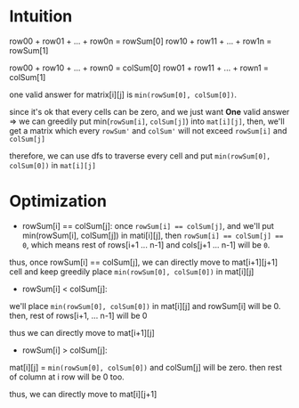 # Intuition

row00 + row01 + ... + row0n = rowSum[0]
row10 + row11 + ... + row1n = rowSum[1]

row00 + row10 + ... + rown0 = colSum[0]
row01 + row11 + ... + rown1 = colSum[1]

one valid answer for matrix[i][j] is `min(rowSum[0], colSum[0])`.

since it's ok that every cells can be zero, and we just want **One** valid answer
=> we can greedily put min(`rowSum[i]`, `colSum[j]`) into `mat[i][j]`, then, we'll get a matrix which every `rowSum'` and `colSum'` will not exceed `rowSum[i]` and `colSum[j]`

therefore, we can use dfs to traverse every cell and put `min(rowSum[0], colSum[0])` in `mat[i][j]`

# Optimization

- rowSum[i] == colSum[j]:
once `rowSum[i] == colSum[j]`, and we'll put min(rowSum[i], colSum[j]) in mati[i][j], then `rowSum[i] == colSum[j] == 0`, which means rest of rows[i+1 ... n-1]  and cols[j+1 ... n-1] will be `0`.

thus, once rowSum[i] == colSum[j], we can directly move to mat[i+1][j+1] cell and keep greedily place `min(rowSum[0], colSum[0])` in mat[i][j]

- rowSum[i] < colSum[j]:

we'll place `min(rowSum[0], colSum[0])` in mat[i][j] and rowSum[i] will be 0.
then, rest of rows[i+1, ... n-1] will be 0

thus we can directly move to mat[i+1][j]

- rowSum[i] > colSum[j]:

mat[i][j] = `min(rowSum[0], colSum[0])` and colSum[j] will be zero.
then rest of column at i row will be 0 too.

thus, we can directly move to mat[i][j+1]